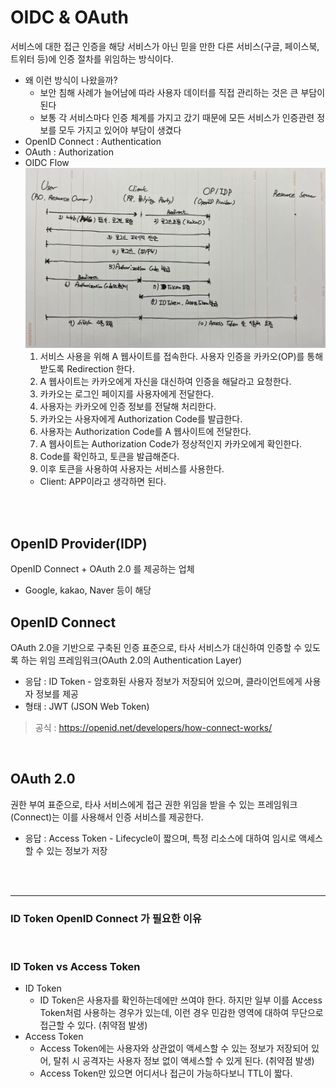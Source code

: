 # OIDC & OAuth
서비스에 대한 접근 인증을 해당 서비스가 아닌 믿을 만한 다른 서비스(구글, 페이스북, 트위터 등)에 인증 절차를 위임하는 방식이다.
* 왜 이런 방식이 나왔을까?
    - 보안 침해 사례가 늘어남에 따라 사용자 데이터를 직접 관리하는 것은 큰 부담이 된다
    - 보통 각 서비스마다 인증 체계를 가지고 갔기 때문에 모든 서비스가 인증관련 정보를 모두 가지고 있어야 부담이 생겼다
* OpenID Connect : Authentication
* OAuth : Authorization
* OIDC Flow
    ![OIDC_Flow](../img/OIDC_Flow.jpg)
    1) 서비스 사용을 위해 A 웹사이트를 접속한다. 사용자 인증을 카카오(OP)를 통해 받도록 Redirection 한다.
    2) A 웹사이트는 카카오에게 자신을 대신하여 인증을 해달라고 요청한다.
    3) 카카오는 로그인 페이지를 사용자에게 전달한다.
    4) 사용자는 카카오에 인증 정보를 전달해 처리한다.
    5) 카카오는 사용자에게 Authorization Code를 발급한다.
    6) 사용자는 Authorization Code를 A 웹사이트에 전달한다.
    7) A 웹사이트는 Authorization Code가 정상적인지 카카오에게 확인한다.
    8) Code를 확인하고, 토큰을 발급해준다.
    9) 이후 토큰을 사용하여 사용자는 서비스를 사용한다. 
    - Client: APP이라고 생각하면 된다.
</br>
</br>


## OpenID Provider(IDP)
OpenID Connect + OAuth 2.0 를 제공하는 업체
* Google, kakao, Naver 등이 해당


## OpenID Connect
OAuth 2.0을 기반으로 구축된 인증 표준으로, 타사 서비스가 대신하여 인증할 수 있도록 하는 위임 프레임워크(OAuth 2.0의 Authentication Layer)
* 응답 : ID Token - 암호화된 사용자 정보가 저장되어 있으며, 클라이언트에게 사용자 정보를 제공
* 형태 : JWT (JSON Web Token)
> 공식 : https://openid.net/developers/how-connect-works/

</br>


## OAuth 2.0
권한 부여 표준으로, 타사 서비스에게 접근 권한 위임을 받을 수 있는 프레임워크(Connect)는 이를 사용해서 인증 서비스를 제공한다.
* 응답 : Access Token - Lifecycle이 짧으며, 특정 리소스에 대하여 임시로 액세스할 수 있는 정보가 저장
</br>
</br>



---
### ID Token OpenID Connect 가 필요한 이유


</br>

### ID Token vs Access Token
* ID Token
    * ID Token은 사용자를 확인하는데에만 쓰여야 한다. 하지만 일부 이를 Access Token처럼 사용하는 경우가 있는데, 이런 경우 민감한 영역에 대하여 무단으로 접근할 수 있다. (취약점 발생)
* Access Token
    * Access Token에는 사용자와 상관없이 액세스할 수 있는 정보가 저장되어 있어, 탈취 시 공격자는 사용자 정보 없이 액세스할 수 있게 된다. (취약점 발생)
    * Access Token만 있으면 어디서나 접근이 가능하다보니 TTL이 짧다.

> 
